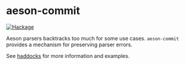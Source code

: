 # aeson-commit

[![Hackage](https://img.shields.io/hackage/v/aeson-commit.svg)](https://hackage.haskell.org/package/aeson-commit)

Aeson parsers backtracks too much for some use cases. `aeson-commit` provides a mechanism for preserving parser errors.

See [haddocks](https://hackage.haskell.org/package/aeson-commit/docs/Data-Aeson-Commit.html) for more information and examples.
